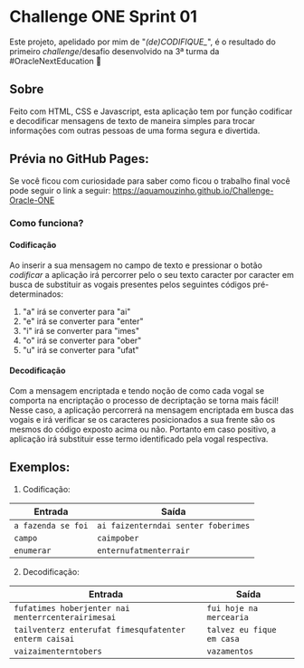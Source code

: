 # Challenge ONE Sprint 01
Este projeto, apelidado por mim de "*(de)CODIFIQUE_*", é o resultado do primeiro *challenge*/desafio desenvolvido na 3ª turma da #OracleNextEducation :rocket:

## Sobre
Feito com HTML, CSS e Javascript, esta aplicação tem por função codificar e decodificar mensagens de texto de maneira simples para trocar informações com outras pessoas de uma forma segura e divertida.

## Prévia no GitHub Pages:
Se você ficou com curiosidade para saber como ficou o trabalho final você pode seguir o link a seguir:
https://aquamouzinho.github.io/Challenge-Oracle-ONE

### Como funciona?
#### Codificação
Ao inserir a sua mensagem no campo de texto e pressionar o botão *codificar* a aplicação irá percorrer pelo o seu texto caracter por caracter em busca de substituir as vogais presentes pelos seguintes códigos pré-determinados:

1. "a" irá se converter para "ai"
2. "e" irá se converter para "enter"
3. "i" irá se converter para "imes"
4. "o" irá se converter para "ober"
5. "u" irá se converter para "ufat"

#### Decodificação
Com a mensagem encriptada e tendo noção de como cada vogal se comporta na encriptação o processo de decriptação se torna mais fácil!
Nesse caso, a aplicação percorrerá na mensagem encriptada em busca das vogais e irá verificar se os caracteres posicionados a sua frente são os mesmos do código exposto acima ou não. Portanto em caso positivo, a aplicação irá substituir esse termo identificado pela vogal respectiva.  

## Exemplos:
1. Codificação:

| Entrada | Saída |
| ----------- | ----------- |
| `a fazenda se foi` | `ai faizenterndai senter foberimes` |
| `campo` | `caimpober` |
| `enumerar` | `enternufatmenterrair` |

2. Decodificação:

| Entrada | Saída |
| ----------- | ----------- |
| `fufatimes hoberjenter nai menterrcenterairimesai` | `fui hoje na mercearia` |
| `tailventerz enterufat fimesqufatenter enterm caisai` | `talvez eu fique em casa` |
| `vaizaimenterntobers` | `vazamentos` |
